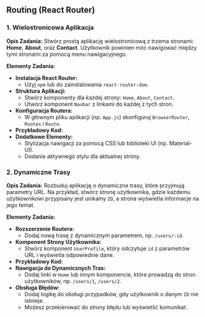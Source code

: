 ## **Routing (React Router)**

### **1. Wielostronicowa Aplikacja**

**Opis Zadania:**
Stwórz prostą aplikację wielostronicową z trzema stronami: **Home**, **About**, oraz **Contact**. Użytkownik powinien móc nawigować między tymi stronami za pomocą menu nawigacyjnego.

**Elementy Zadania:**

- **Instalacja React Router:**
  - Użyj `npm` lub do zainstalowania `react-router-dom`.
- **Struktura Aplikacji:**
  - Stwórz komponenty dla każdej strony: `Home`, `About`, `Contact`.
  - Utwórz komponent `Navbar` z linkami do każdej z tych stron.
- **Konfiguracja Routera:**
  - W głównym pliku aplikacji (np. `App.js`) skonfiguruj `BrowserRouter`, `Routes` i `Route`.
- **Przykładowy Kod:**
- **Dodatkowe Elementy:**
  - Stylizacja nawigacji za pomocą CSS lub biblioteki UI (np. Material-UI).
  - Dodanie aktywnego stylu dla aktualnej strony.

### **2. Dynamiczne Trasy**

**Opis Zadania:**
Rozbuduj aplikację o dynamiczne trasy, które przyjmują parametry URL. Na przykład, stwórz stronę użytkownika, gdzie każdemu użytkownikowi przypisany jest unikalny `ID`, a strona wyświetla informacje na jego temat.

**Elementy Zadania:**

- **Rozszerzenie Routera:**
  - Dodaj nową trasę z dynamicznym parametrem, np. `/users/:id`.
- **Komponent Strony Użytkownika:**
  - Stwórz komponent `UserProfile`, który odczytuje `id` z parametrów URL i wyświetla odpowiednie dane.
- **Przykładowy Kod:**
- **Nawigacja do Dynamicznych Tras:**
  - Dodaj linki w `Home` lub innym komponencie, które prowadzą do stron użytkowników, np. `/users/1`, `/users/2`.
- **Obsługa Błędów:**
  - Dodaj logikę do obsługi przypadków, gdy użytkownik o danym `ID` nie istnieje.
  - Możesz przekierować do strony błędu lub wyświetlić komunikat.
